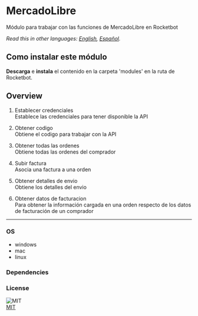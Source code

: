 # MercadoLibre
  
Módulo para trabajar con las funciones de MercadoLibre en Rocketbot

*Read this in other languages: [English](README.md), [Español](README.es.md).*

## Como instalar este módulo
  
__Descarga__ e __instala__ el contenido en la carpeta 'modules' en la ruta de Rocketbot.  



## Overview


1. Establecer credenciales  
Establece las credenciales para tener disponible la API

2. Obtener codigo  
Obtiene el codigo para trabajar con la API

3. Obtener todas las ordenes  
Obtiene todas las ordenes del comprador

4. Subir factura  
Asocia una factura a una orden

5. Obtener detalles de envio  
Obtiene los detalles del envio

6. Obtener datos de facturacion  
Para obtener la información cargada en una orden respecto de los datos de facturación de un comprador  




----
### OS

- windows
- mac
- linux

### Dependencies

### License
  
![MIT](https://camo.githubusercontent.com/107590fac8cbd65071396bb4d04040f76cde5bde/687474703a2f2f696d672e736869656c64732e696f2f3a6c6963656e73652d6d69742d626c75652e7376673f7374796c653d666c61742d737175617265)  
[MIT](http://opensource.org/licenses/mit-license.ph)